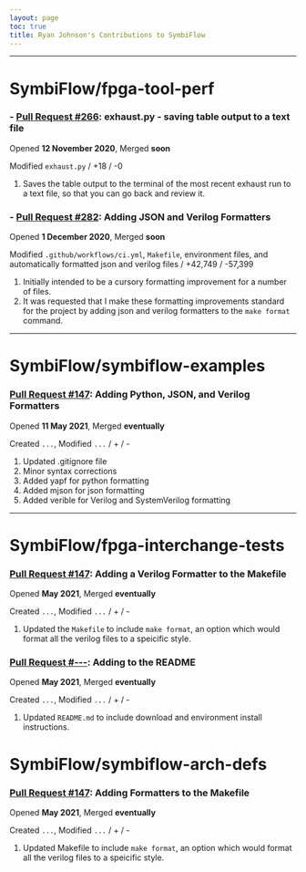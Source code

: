 ```yaml
---
layout: page
toc: true
title: Ryan Johnson's Contributions to SymbiFlow
---
```


---

# SymbiFlow/fpga-tool-perf

### - [Pull Request #266](https://github.com/SymbiFlow/fpga-tool-perf/pull/266): exhaust.py - saving table output to a text file
Opened __12 November 2020__, Merged __soon__

Modified `exhaust.py` / +18 / -0
1. Saves the table output to the terminal of the most recent exhaust run to a text file, so that you can go back and review it.

### - [Pull Request #282](https://github.com/SymbiFlow/fpga-tool-perf/pull/282): Adding JSON and Verilog Formatters
Opened __1 December 2020__, Merged __soon__

Modified `.github/workflows/ci.yml`, `Makefile`, environment files, and automatically formatted json and verilog files / +42,749 / -57,399
1. Initially intended to be a cursory formatting improvement for a number of files.
2. It was requested that I make these formatting improvements standard for the project by adding json and verilog formatters to the `make format` command.

---

# SymbiFlow/symbiflow-examples

### [Pull Request #147](https://github.com/SymbiFlow/symbiflow-examples/pull/147): Adding Python, JSON, and Verilog Formatters
Opened __11 May 2021__, Merged __eventually__

Created `...`, Modified `...` / + / -
1. Updated .gitignore file
2. Minor syntax corrections
3. Added yapf for python formatting
4. Added mjson for json formatting
5. Added verible for Verilog and SystemVerilog formatting

---

# SymbiFlow/fpga-interchange-tests

### [Pull Request #147](https://github.com/SymbiFlow/fpga-interchange-tests/pull/147): Adding a Verilog Formatter to the Makefile
Opened __May 2021__, Merged __eventually__

Created `...`, Modified `...` / + / -
1. Updated the `Makefile` to include `make format`, an option which would format all the verilog files to a speicific style.

### [Pull Request #---](https://github.com/SymbiFlow/fpga-interchange-tests/pull/---): Adding to the README
Opened __May 2021__, Merged __eventually__

Created `...`, Modified `...` / + / -
1. Updated `README.md` to include download and environment install instructions. 

# SymbiFlow/symbiflow-arch-defs

### [Pull Request #147](https://github.com/SymbiFlow/fpga-interchange-tests/pull/147): Adding Formatters to the Makefile
Opened __May 2021__, Merged __eventually__

Created `...`, Modified `...` / + / -
1. Updated Makefile to include `make format`, an option which would format all the verilog files to a speicific style.

